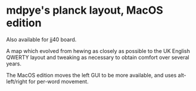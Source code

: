 # mdpye's planck layout, MacOS edition

Also available for jj40 board.

A map which evolved from hewing as closely as possible to the UK English QWERTY
layout and tweaking as necessary to obtain comfort over several years.

The MacOS edition moves the left GUI to be more available, and uses
alt-left/right for per-word movement.
